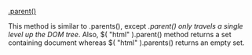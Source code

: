 ﻿[.parent()](https://api.jquery.com/parent/)

This method is similar to .parents(), except *.parent() only travels a single level up the DOM tree*. Also, $( "html" ).parent() 
method returns a set containing document whereas $( "html" ).parents() returns an empty set.